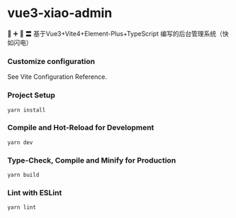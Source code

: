 # vue3-xiao-admin

 🐔 ➕ 🏀 〓 基于Vue3+Vite4+Element-Plus+TypeScript 编写的后台管理系统（快如闪电）

### Customize configuration

See Vite Configuration Reference.

### Project Setup

```
yarn install
```



### Compile and Hot-Reload for Development

```
yarn dev
```



### Type-Check, Compile and Minify for Production

```
yarn build
```



### Lint with ESLint

```
yarn lint
```

